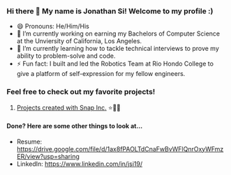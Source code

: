 ### Hi there 👋 My name is Jonathan Si! Welcome to my profile :)

- 😄 Pronouns: He/Him/His
- 🐻 I’m currently working on earning my Bachelors of Computer Science at the Unviersity of California, Los Angeles.
- 🌱 I’m currently learning how to tackle technical interviews to prove my ability to problem-solve and code.
- ⚡ Fun fact: I built and led the Robotics Team at Rio Hondo College to give a platform of self-expression for my fellow engineers.


### Feel free to check out my favorite projects!

1. [Projects created with Snap Inc.](https://github.com/jsi19/Snap-Inc-Projects) ⭐👻📸


#### Done? Here are some other things to look at...

- Resume: https://drive.google.com/file/d/1ax8fPAOLTdCnaFwBvWFlQnrOxyWFmzER/view?usp=sharing
- LinkedIn: https://www.linkedin.com/in/jsi19/
